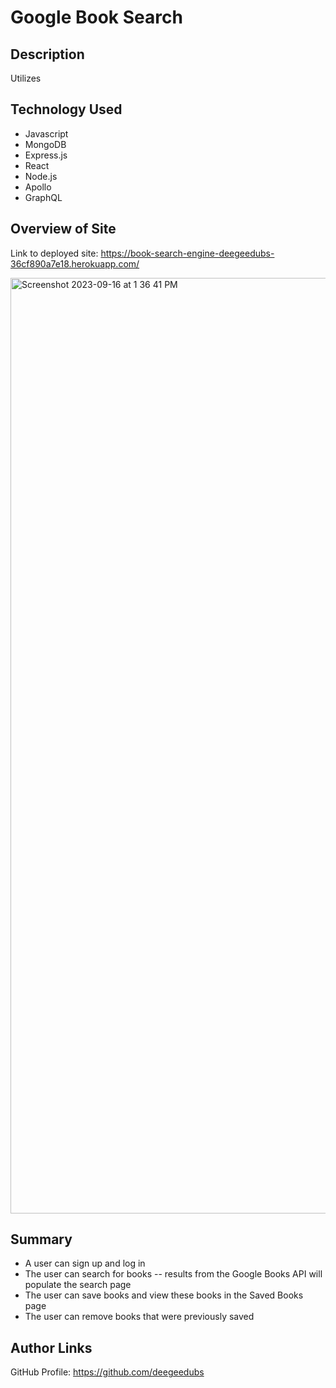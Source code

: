 # Google Book Search

## Description
Utilizes 

## Technology Used
* Javascript
* MongoDB
* Express.js
* React
* Node.js
* Apollo
* GraphQL

## Overview of Site

Link to deployed site:
https://book-search-engine-deegeedubs-36cf890a7e18.herokuapp.com/

<img width="1497" alt="Screenshot 2023-09-16 at 1 36 41 PM" src="https://github.com/deegeedubs/book-search-engine/assets/128939200/ad9ce70e-1789-4ef3-a22f-da09e65b7d57">


## Summary
* A user can sign up and log in
* The user can search for books -- results from the Google Books API will populate the search page
* The user can save books and view these books in the Saved Books page
* The user can remove books that were previously saved

## Author Links

GitHub Profile: https://github.com/deegeedubs

